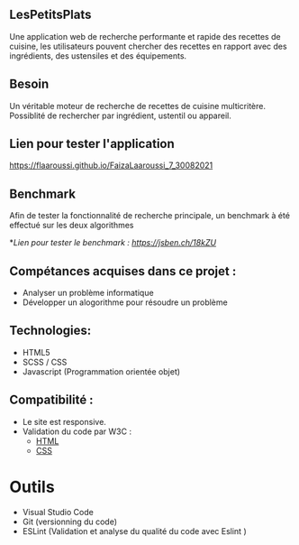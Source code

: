 
## LesPetitsPlats
Une application web de recherche performante et rapide des recettes de cuisine, les utilisateurs pouvent chercher des recettes en rapport avec des ingrédients, des ustensiles et des équipements.

## Besoin
Un véritable moteur de recherche de recettes de cuisine multicritère.
Possiblité de rechercher par ingrédient, ustentil ou appareil.

## Lien pour tester l'application

<a href="https://flaaroussi.github.io/FaizaLaaroussi_7_30082021">https://flaaroussi.github.io/FaizaLaaroussi_7_30082021</a>

## Benchmark
Afin de tester la fonctionnalité de recherche principale, un benchmark à été effectué sur les deux algorithmes

**Lien pour tester le benchmark : https://jsben.ch/18kZU*


## Compétances acquises dans ce projet :
   * Analyser un problème informatique
   * Développer un alogorithme pour résoudre un problème 


## Technologies:
   * HTML5
   * SCSS / CSS
   * Javascript (Programmation orientée objet)

## Compatibilité :
   * Le site est responsive. 
   * Validation du code par W3C :
      - <a href="https://validator.w3.org/nu/?doc=https%3A%2F%2Fflaaroussi.github.io%2FFaizaLaaroussi_7_30082021%2F">HTML</a>
      - <a href="https://jigsaw.w3.org/css-validator/validator?uri=https%3A%2F%2Fflaaroussi.github.io%2FFaizaLaaroussi_7_30082021&profile=css3svg&usermedium=all&warning=1&vextwarning=&lang=fr">CSS</a>  


# Outils
   * Visual Studio Code
   * Git (versionning du code)
   * ESLint (Validation et analyse du qualité du code avec Eslint )
   


      
